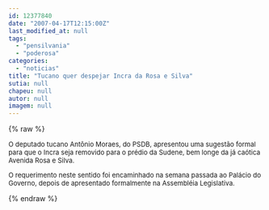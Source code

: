 ```yaml
---
id: 12377840
date: "2007-04-17T12:15:00Z"
last_modified_at: null
tags:
  - "pensilvania"
  - "poderosa"
categories:
  - "noticias"
title: "Tucano quer despejar Incra da Rosa e Silva"
sutia: null
chapeu: null
autor: null
imagem: null
---
```

{% raw %}
<p><FONT size=2></p>
<p><P>O deputado tucano Antônio Moraes, do PSDB, apresentou uma sugestão formal para que o Incra seja removido para o prédio da Sudene, bem longe da já caótica Avenida Rosa e Silva.</P></p>
<p><P>O requerimento neste sentido foi encaminhado na semana passada ao Palácio do Governo, depois de apresentado formalmente na Assembléia Legislativa.</P></FONT> </p>
{% endraw %}